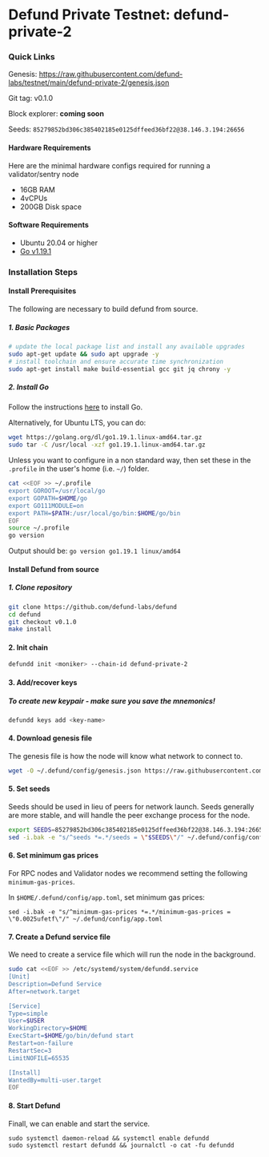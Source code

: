 # Defund Private Testnet: defund-private-2
### Quick Links
Genesis: https://raw.githubusercontent.com/defund-labs/testnet/main/defund-private-2/genesis.json

Git tag: v0.1.0

Block explorer: **coming soon**

Seeds: `85279852bd306c385402185e0125dffeed36bf22@38.146.3.194:26656`

#### Hardware Requirements
Here are the minimal hardware configs required for running a validator/sentry node
 - 16GB RAM
 - 4vCPUs
 - 200GB Disk space

#### Software Requirements
- Ubuntu 20.04 or higher
- [Go v1.19.1](https://golang.org/doc/install)

### Installation Steps

#### Install Prerequisites 

The following are necessary to build defund from source. 

##### 1. Basic Packages

```sh
# update the local package list and install any available upgrades 
sudo apt-get update && sudo apt upgrade -y 
# install toolchain and ensure accurate time synchronization 
sudo apt-get install make build-essential gcc git jq chrony -y
```


##### 2. Install Go
Follow the instructions [here](https://golang.org/doc/install) to install Go.

Alternatively, for Ubuntu LTS, you can do:

```sh
wget https://golang.org/dl/go1.19.1.linux-amd64.tar.gz
sudo tar -C /usr/local -xzf go1.19.1.linux-amd64.tar.gz
```

Unless you want to configure in a non standard way, then set these in the `.profile` in the user's home (i.e. `~/`) folder.

```sh
cat <<EOF >> ~/.profile
export GOROOT=/usr/local/go
export GOPATH=$HOME/go
export GO111MODULE=on
export PATH=$PATH:/usr/local/go/bin:$HOME/go/bin
EOF
source ~/.profile
go version
```

Output should be: `go version go1.19.1 linux/amd64`


#### Install Defund from source

##### 1. Clone repository
```sh
git clone https://github.com/defund-labs/defund
cd defund
git checkout v0.1.0
make install
```

#### 2. Init chain
```sh
defundd init <moniker> --chain-id defund-private-2
```

#### 3. Add/recover keys
##### To create new keypair - make sure you save the mnemonics!
```sh
defundd keys add <key-name> 
```

#### 4. Download genesis file
The genesis file is how the node will know what network to connect to.
```sh
wget -O ~/.defund/config/genesis.json https://raw.githubusercontent.com/defund-labs/testnet/main/defund-private-2/genesis.json
```

#### 5. Set seeds
Seeds should be used in lieu of peers for network launch. Seeds generally are more stable, and will handle the peer exchange process for the node.
```sh
export SEEDS=85279852bd306c385402185e0125dffeed36bf22@38.146.3.194:26656
sed -i.bak -e "s/^seeds *=.*/seeds = \"$SEEDS\"/" ~/.defund/config/config.toml
```

#### 6. Set minimum gas prices
For RPC nodes and Validator nodes we recommend setting the following `minimum-gas-prices`.

In `$HOME/.defund/config/app.toml`, set minimum gas prices:
```sh:
sed -i.bak -e "s/^minimum-gas-prices *=.*/minimum-gas-prices = \"0.0025ufetf\"/" ~/.defund/config/app.toml
```

#### 7. Create a Defund service file
We need to create a service file which will run the node in the background. 

```sh
sudo cat <<EOF >> /etc/systemd/system/defundd.service
[Unit]
Description=Defund Service
After=network.target

[Service]
Type=simple
User=$USER
WorkingDirectory=$HOME
ExecStart=$HOME/go/bin/defund start
Restart=on-failure
RestartSec=3
LimitNOFILE=65535

[Install]
WantedBy=multi-user.target
EOF
```

#### 8. Start Defund

Finall, we can enable and start the service.

```
sudo systemctl daemon-reload && systemctl enable defundd
sudo systemctl restart defundd && journalctl -o cat -fu defundd
```

